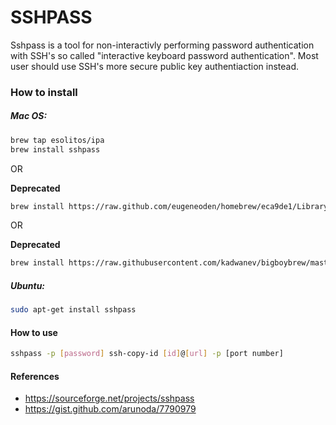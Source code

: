SSHPASS
=======

Sshpass is a tool for non-interactivly performing password authentication with SSH's so called "interactive keyboard password authentication". Most user should use SSH's more secure public key authentiaction instead.

### How to install
##### Mac OS:

```sh
brew tap esolitos/ipa
brew install sshpass
```

OR

**Deprecated**
```sh
brew install https://raw.github.com/eugeneoden/homebrew/eca9de1/Library/Formula/ss
```

OR

**Deprecated**
```sh
brew install https://raw.githubusercontent.com/kadwanev/bigboybrew/master/Library/Formula/sshpass.rb
```

##### Ubuntu:
```sh
sudo apt-get install sshpass
```

#### How to use
```sh
sshpass -p [password] ssh-copy-id [id]@[url] -p [port number]
```

#### References

- https://sourceforge.net/projects/sshpass
- https://gist.github.com/arunoda/7790979
